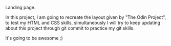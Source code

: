 Landing page.

In this project, I am going to recreate the layout given by "The Odin Project", to test my HTML and CSS skills, simultaneously I will try to keep updating about this project through git commit to practice my git skills.

It's going to be awesome ;)